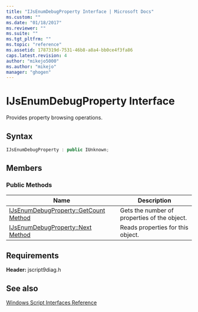 ```yaml
---
title: "IJsEnumDebugProperty Interface | Microsoft Docs"
ms.custom: ""
ms.date: "01/18/2017"
ms.reviewer: ""
ms.suite: ""
ms.tgt_pltfrm: ""
ms.topic: "reference"
ms.assetid: 1787319d-7531-46b8-a8a4-bb0ce4f3fa86
caps.latest.revision: 4
author: "mikejo5000"
ms.author: "mikejo"
manager: "ghogen"
---
```

# IJsEnumDebugProperty Interface
Provides property browsing operations.  
  
## Syntax  
  
```cpp
IJsEnumDebugProperty : public IUnknown;  
```  
  
## Members  
  
### Public Methods  
  
|Name|Description|  
|----------|-----------------|  
|[IJsEnumDebugProperty::GetCount Method](../../winscript/reference/ijsenumdebugproperty-getcount-method.md)|Gets the number of properties of the object.|  
|[IJsEnumDebugProperty::Next Method](../../winscript/reference/ijsenumdebugproperty-next-method.md)|Reads properties for this object.|  
  
## Requirements  
 **Header:** jscript9diag.h  
  
## See also  
 [Windows Script Interfaces Reference](../../winscript/reference/windows-script-interfaces-reference.md)